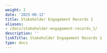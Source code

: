 ```yaml
---
weight: 2
date: '2025-06-12'
title: Stakeholder Engagement Records 1
aliases:
- /docs/stakeholder-engagement-records_1/
description: ''
linkTitle: Stakeholder Engagement Records 1
type: docs
---
```


